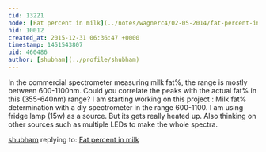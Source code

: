 ```yaml
---
cid: 13221
node: [Fat percent in milk](../notes/wagnerc4/02-05-2014/fat-percent-in-milk)
nid: 10012
created_at: 2015-12-31 06:36:47 +0000
timestamp: 1451543807
uid: 460486
author: [shubham](../profile/shubham)
---
```


In the commercial spectrometer measuring milk fat%, the range is mostly between 600-1100nm. Could you correlate the peaks with the actual fat% in this (355-640nm) range?
I am starting working on this project : Milk fat% determination with a diy spectrometer in the range 600-1100. I am using fridge lamp (15w) as a source. But its gets really heated up. Also thinking on other sources such as multiple LEDs to make the whole spectra. 

[shubham](../profile/shubham) replying to: [Fat percent in milk](../notes/wagnerc4/02-05-2014/fat-percent-in-milk)

